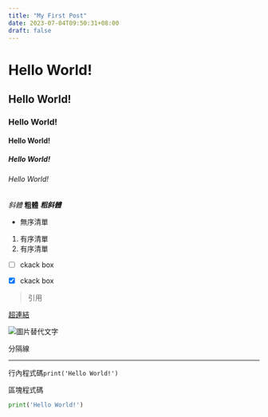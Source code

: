 ```yaml
---
title: "My First Post"
date: 2023-07-04T09:50:31+08:00
draft: false
---
```

# Hello World!
## Hello World!
### Hello World!
#### Hello World!
##### Hello World!
###### Hello World!
*斜體*
**粗體**
***粗斜體***


- 無序清單
1. 有序清單
2. 有序清單

- [ ] ckack box
* [x] ckack box

>引用

[超連結](https://lzspriv.tk/)

![圖片替代文字](https://lzspriv.tk/images/20230106_171108.jpg)

分隔線
***
行內程式碼`print('Hello World!')`

區塊程式碼
```py
print('Hello World!')
```